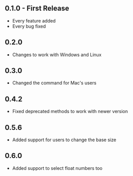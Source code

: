 ## 0.1.0 - First Release
* Every feature added
* Every bug fixed

## 0.2.0
* Changes to work with Windows and Linux

## 0.3.0
* Changed the command for Mac's users

## 0.4.2
* Fixed deprecated methods to work with newer version

## 0.5.6
* Added support for users to change the base size

## 0.6.0
* Added support to select float numbers too
